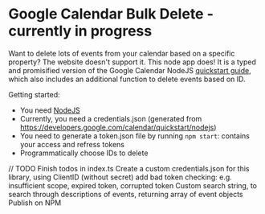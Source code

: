 # Google Calendar Bulk Delete - currently in progress
Want to delete lots of events from your calendar based on a specific property? The website doesn't support it. This node app does! It is a typed and promisified version of the Google Calendar NodeJS [quickstart guide](https://developers.google.com/calendar/quickstart/nodejs), which also includes an additional function to delete events based on ID.

Getting started:
- You need [NodeJS](https://nodejs.org/)
- Currently, you need a credentials.json (generated from https://developers.google.com/calendar/quickstart/nodejs)
- You need to generate a token.json file by running `npm start`: contains your access and refress tokens
- Programmatically choose IDs to delete

// TODO
Finish todos in index.ts
Create a custom credentials.json for this library, using ClientID (without secret)
add bad token checking: e.g. insufficient scope, expired token, corrupted token
Custom search string, to search through descriptions of events, returning array of event objects
Publish on NPM
